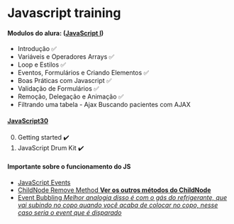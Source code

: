 # Javascript training

#### Modulos do alura: ([JavaScript I](https://github.com/HaysaRodrigues/javascript-training/tree/master/javascript-I))
- Introdução :white_check_mark:
- Variáveis e Operadores Arrays :white_check_mark:
- Loop e Estilos :white_check_mark:
- Eventos, Formulários e Criando Elementos :white_check_mark:
- Boas Práticas com Javascript :white_check_mark:
- Validação de Formulários :white_check_mark:
- Remoção, Delegação e Animação :white_check_mark:
- Filtrando uma tabela - Ajax Buscando pacientes com AJAX


#### [JavaScript30](https://courses.wesbos.com/account/access/5d1cbbbd85f96c03c1e4c75a)

0. Getting started :heavy_check_mark:
1. JavaScript Drum Kit :heavy_check_mark:


#### Importante sobre o funcionamento do JS

- [JavaScript Events](https://developer.mozilla.org/en-US/docs/Web/Events)
- [ChildNode Remove Method **Ver os outros métodos do ChildNode**](https://developer.mozilla.org/en-US/docs/Web/API/ChildNode)
- [Event Bubbling *Melhor analogia disso é com o gás do refrigerante, que vai subindo no copo quando você acaba de colocar no copo, nesse caso seria o event que é disparado*](https://www.sitepoint.com/event-bubbling-javascript/) 
